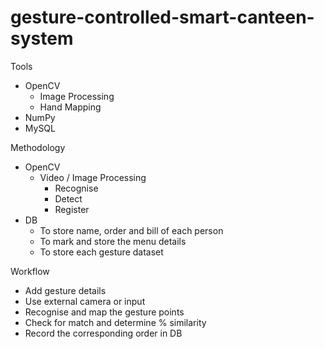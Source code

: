 # gesture-controlled-smart-canteen-system

Tools
- OpenCV
  - Image Processing
  - Hand Mapping
- NumPy
- MySQL

Methodology
- OpenCV
  - Video / Image Processing
    - Recognise
    - Detect
    - Register
- DB
  - To store name, order and bill of each person
  - To mark and store the menu details
  - To store each gesture dataset
 
Workflow
  - Add gesture details
  - Use external camera or input
  - Recognise and map the gesture points
  - Check for match and determine % similarity
  - Record the corresponding order in DB
